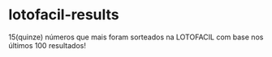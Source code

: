 # lotofacil-results
15(quinze) números que mais foram sorteados na LOTOFACIL com base nos últimos 100 resultados!
